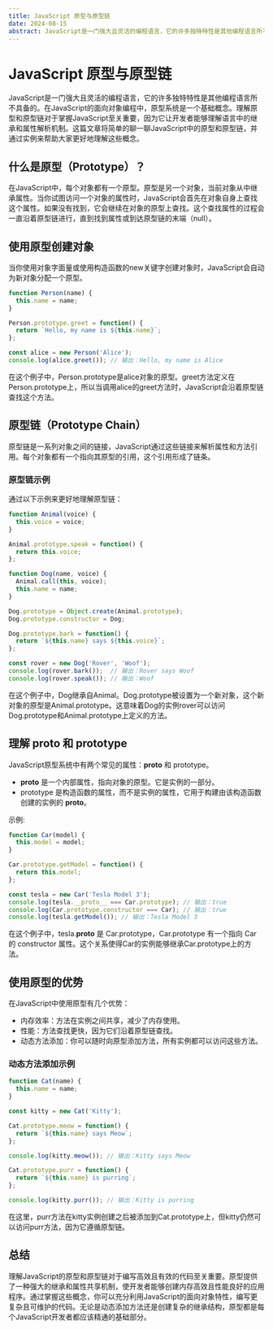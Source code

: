 ```yaml
---
title: JavaScript 原型与原型链
date: 2024-08-15
abstract: JavaScript是一门强大且灵活的编程语言，它的许多独特特性是其他编程语言所不具备的。在JavaScript的面向对象编程中，原型系统是一个基础概念。理解原型和原型链对于掌握JavaScript至关重要，因为它让开发者能够理解语言中的继承和属性解析机制。
---
```


# JavaScript 原型与原型链

JavaScript是一门强大且灵活的编程语言，它的许多独特特性是其他编程语言所不具备的。在JavaScript的面向对象编程中，原型系统是一个基础概念。理解原型和原型链对于掌握JavaScript至关重要，因为它让开发者能够理解语言中的继承和属性解析机制。这篇文章将简单的聊一聊JavaScript中的原型和原型链，并通过实例来帮助大家更好地理解这些概念。

## 什么是原型（Prototype）？

在JavaScript中，每个对象都有一个原型。原型是另一个对象，当前对象从中继承属性。当你试图访问一个对象的属性时，JavaScript会首先在对象自身上查找这个属性。如果没有找到，它会继续在对象的原型上查找。这个查找属性的过程会一直沿着原型链进行，直到找到属性或到达原型链的末端（null）。

## 使用原型创建对象

当你使用对象字面量或使用构造函数的new关键字创建对象时，JavaScript会自动为新对象分配一个原型。

```javascript
function Person(name) {
  this.name = name;
}

Person.prototype.greet = function() {
  return `Hello, my name is ${this.name}`;
};

const alice = new Person('Alice');
console.log(alice.greet()); // 输出：Hello, my name is Alice
```

在这个例子中，Person.prototype是alice对象的原型。greet方法定义在Person.prototype上，所以当调用alice的greet方法时，JavaScript会沿着原型链查找这个方法。

## 原型链（Prototype Chain）

原型链是一系列对象之间的链接，JavaScript通过这些链接来解析属性和方法引用。每个对象都有一个指向其原型的引用，这个引用形成了链条。

### 原型链示例

通过以下示例来更好地理解原型链：

```javascript
function Animal(voice) {
  this.voice = voice;
}

Animal.prototype.speak = function() {
  return this.voice;
};

function Dog(name, voice) {
  Animal.call(this, voice);
  this.name = name;
}

Dog.prototype = Object.create(Animal.prototype);
Dog.prototype.constructor = Dog;

Dog.prototype.bark = function() {
  return `${this.name} says ${this.voice}`;
};

const rover = new Dog('Rover', 'Woof');
console.log(rover.bark());  // 输出：Rover says Woof
console.log(rover.speak()); // 输出：Woof
```

在这个例子中，Dog继承自Animal。Dog.prototype被设置为一个新对象，这个新对象的原型是Animal.prototype。这意味着Dog的实例rover可以访问Dog.prototype和Animal.prototype上定义的方法。

## 理解 __proto__ 和 prototype

JavaScript原型系统中有两个常见的属性：__proto__ 和 prototype。

- __proto__ 是一个内部属性，指向对象的原型。它是实例的一部分。
- prototype 是构造函数的属性，而不是实例的属性，它用于构建由该构造函数创建的实例的 __proto__。

示例:

```javascript
function Car(model) {
  this.model = model;
}

Car.prototype.getModel = function() {
  return this.model;
};

const tesla = new Car('Tesla Model 3');
console.log(tesla.__proto__ === Car.prototype); // 输出：true
console.log(Car.prototype.constructor === Car); // 输出：true
console.log(tesla.getModel()); // 输出：Tesla Model 3
```

在这个例子中，tesla.__proto__ 是 Car.prototype，Car.prototype 有一个指向 Car 的 constructor 属性。这个关系使得Car的实例能够继承Car.prototype上的方法。

## 使用原型的优势

在JavaScript中使用原型有几个优势：

- 内存效率：方法在实例之间共享，减少了内存使用。
- 性能：方法查找更快，因为它们沿着原型链查找。
- 动态方法添加：你可以随时向原型添加方法，所有实例都可以访问这些方法。

### 动态方法添加示例

```javascript
function Cat(name) {
  this.name = name;
}

const kitty = new Cat('Kitty');

Cat.prototype.meow = function() {
  return `${this.name} says Meow`;
};

console.log(kitty.meow()); // 输出：Kitty says Meow

Cat.prototype.purr = function() {
  return `${this.name} is purring`;
};

console.log(kitty.purr()); // 输出：Kitty is purring
```

在这里，purr方法在kitty实例创建之后被添加到Cat.prototype上，但kitty仍然可以访问purr方法，因为它遵循原型链。

## 总结

理解JavaScript的原型和原型链对于编写高效且有效的代码至关重要。原型提供了一种强大的继承和属性共享机制，使开发者能够创建内存高效且性能良好的应用程序。通过掌握这些概念，你可以充分利用JavaScript的面向对象特性，编写更复杂且可维护的代码。无论是动态添加方法还是创建复杂的继承结构，原型都是每个JavaScript开发者都应该精通的基础部分。
